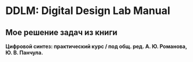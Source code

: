 # DDLM: Digital Design Lab Manual

## Мое решение задач из книги      
**Цифровой синтез: практический курс / под общ. ред. А. Ю. Романова, Ю. В. Панчула.**
